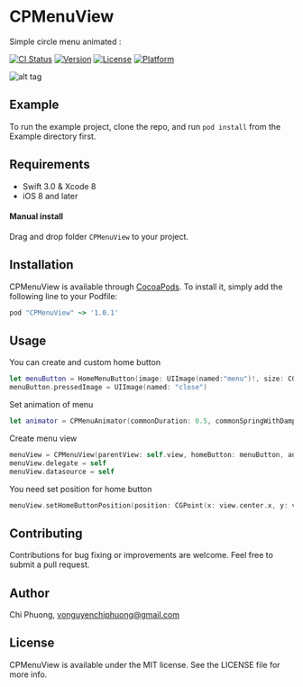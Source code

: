 # CPMenuView


Simple circle menu animated :

[![CI Status](https://travis-ci.org/at-phuongvnc/CPMenuView.svg?style=flat)](https://travis-ci.org/at-phuongvnc/CPMenuView)
[![Version](https://img.shields.io/cocoapods/v/CPMenuView.svg?style=flat)](http://cocoapods.org/pods/CPMenuView)
[![License](https://img.shields.io/cocoapods/l/CPMenuView.svg?style=flat)](http://cocoapods.org/pods/CPMenuView)
[![Platform](https://img.shields.io/cocoapods/p/CPMenuView.svg?style=flat)](http://cocoapods.org/pods/CPMenuView)

![alt tag](https://github.com/at-phuongvnc/CPMenuView/blob/master/README/animated.gif)

## Example

To run the example project, clone the repo, and run `pod install` from the Example directory first.

## Requirements

- Swift 3.0 & Xcode 8
- iOS 8 and later

#### Manual install

Drag and drop folder `CPMenuView` to your project.

## Installation

CPMenuView is available through [CocoaPods](http://cocoapods.org). To install
it, simply add the following line to your Podfile:

```ruby
pod "CPMenuView" ~> '1.0.1'
```
## Usage

You can create and custom home button 
```Swift
let menuButton = HomeMenuButton(image: UIImage(named:"menu")!, size: CGSize(width: 50, height: 50))
menuButton.pressedImage = UIImage(named: "close")
```

Set animation of menu 
```Swift
let animator = CPMenuAnimator(commonDuration: 0.5, commonSpringWithDamping: 0.5, commonSpringVelocity: 10)
```
Create menu view 

```Swift
menuView = CPMenuView(parentView: self.view, homeButton: menuButton, animator: animator,type: .all,radius: 130, isClockWise: true)
menuView.delegate = self
menuView.datasource = self
```
You need set position for home button
```Swift
menuView.setHomeButtonPosition(position: CGPoint(x: view.center.x, y: view.center.y - 100))
```

## Contributing

Contributions for bug fixing or improvements are welcome. Feel free to submit a pull request.

## Author

Chi Phuong, vonguyenchiphuong@gmail.com

## License

CPMenuView is available under the MIT license. See the LICENSE file for more info.
